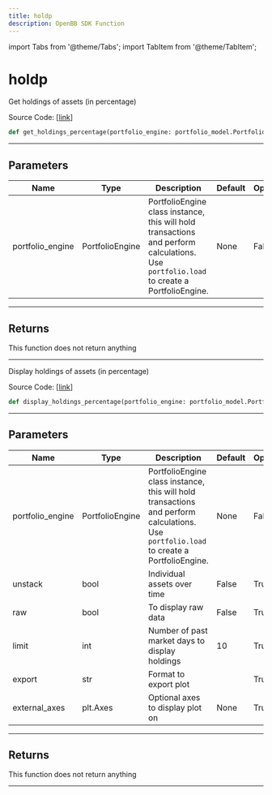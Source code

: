 ```yaml
---
title: holdp
description: OpenBB SDK Function
---
```


import Tabs from '@theme/Tabs';
import TabItem from '@theme/TabItem';

# holdp

<Tabs>
<TabItem value="model" label="Model" default>

Get holdings of assets (in percentage)

Source Code: [[link](https://github.com/OpenBB-finance/OpenBBTerminal/tree/main/openbb_terminal/portfolio/portfolio_model.py#L1559)]

```python
def get_holdings_percentage(portfolio_engine: portfolio_model.PortfolioEngine) -> None
```
---
## Parameters

| Name | Type | Description | Default | Optional |
| ---- | ---- | ----------- | ------- | -------- |
| portfolio_engine | PortfolioEngine | PortfolioEngine class instance, this will hold transactions and perform calculations.<br/>Use `portfolio.load` to create a PortfolioEngine. | None | False |

---
## Returns

This function does not return anything

---


</TabItem>
<TabItem value="view" label="View">

Display holdings of assets (in percentage)

Source Code: [[link](https://github.com/OpenBB-finance/OpenBBTerminal/tree/main/openbb_terminal/portfolio/portfolio_view.py#L792)]

```python
def display_holdings_percentage(portfolio_engine: portfolio_model.PortfolioEngine, unstack: bool = False, raw: bool = False, limit: int = 10, export: str = "", external_axes: Optional[matplotlib.axes._axes.Axes] = None) -> None
```
---
## Parameters

| Name | Type | Description | Default | Optional |
| ---- | ---- | ----------- | ------- | -------- |
| portfolio_engine | PortfolioEngine | PortfolioEngine class instance, this will hold transactions and perform calculations.<br/>Use `portfolio.load` to create a PortfolioEngine. | None | False |
| unstack | bool | Individual assets over time | False | True |
| raw | bool | To display raw data | False | True |
| limit | int | Number of past market days to display holdings | 10 | True |
| export | str | Format to export plot |  | True |
| external_axes | plt.Axes | Optional axes to display plot on | None | True |

---
## Returns

This function does not return anything

---


</TabItem>
</Tabs>
